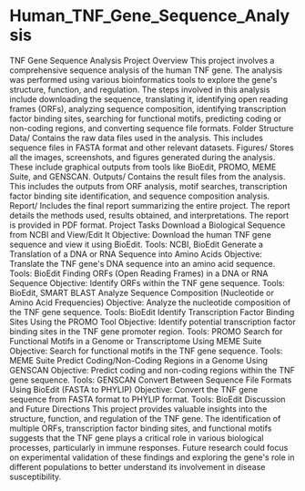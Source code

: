 # Human_TNF_Gene_Sequence_Analysis
TNF Gene Sequence Analysis Project Overview This project involves a comprehensive sequence analysis of the human TNF gene. The analysis was performed using various bioinformatics tools to explore the gene's structure, function, and regulation. The steps involved in this analysis include downloading the sequence, translating it, identifying open reading frames (ORFs), analyzing sequence composition, identifying transcription factor binding sites, searching for functional motifs, predicting coding or non-coding regions, and converting sequence file formats.  Folder Structure Data/ Contains the raw data files used in the analysis. This includes sequence files in FASTA format and other relevant datasets.  Figures/ Stores all the images, screenshots, and figures generated during the analysis. These include graphical outputs from tools like BioEdit, PROMO, MEME Suite, and GENSCAN.  Outputs/ Contains the result files from the analysis. This includes the outputs from ORF analysis, motif searches, transcription factor binding site identification, and sequence composition analysis.  Report/ Includes the final report summarizing the entire project. The report details the methods used, results obtained, and interpretations. The report is provided in PDF format.  Project Tasks Download a Biological Sequence from NCBI and View/Edit It  Objective: Download the human TNF gene sequence and view it using BioEdit. Tools: NCBI, BioEdit Generate a Translation of a DNA or RNA Sequence into Amino Acids  Objective: Translate the TNF gene's DNA sequence into an amino acid sequence. Tools: BioEdit Finding ORFs (Open Reading Frames) in a DNA or RNA Sequence  Objective: Identify ORFs within the TNF gene sequence. Tools: BioEdit, SMART BLAST Analyze Sequence Composition (Nucleotide or Amino Acid Frequencies)  Objective: Analyze the nucleotide composition of the TNF gene sequence. Tools: BioEdit Identify Transcription Factor Binding Sites Using the PROMO Tool  Objective: Identify potential transcription factor binding sites in the TNF gene promoter region. Tools: PROMO Search for Functional Motifs in a Genome or Transcriptome Using MEME Suite  Objective: Search for functional motifs in the TNF gene sequence. Tools: MEME Suite Predict Coding/Non-Coding Regions in a Genome Using GENSCAN  Objective: Predict coding and non-coding regions within the TNF gene sequence. Tools: GENSCAN Convert Between Sequence File Formats Using BioEdit (FASTA to PHYLIP)  Objective: Convert the TNF gene sequence from FASTA format to PHYLIP format. Tools: BioEdit Discussion and Future Directions This project provides valuable insights into the structure, function, and regulation of the TNF gene. The identification of multiple ORFs, transcription factor binding sites, and functional motifs suggests that the TNF gene plays a critical role in various biological processes, particularly in immune responses. Future research could focus on experimental validation of these findings and exploring the gene's role in different populations to better understand its involvement in disease susceptibility.

